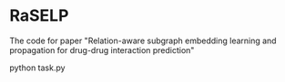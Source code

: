 # RaSELP

The code for paper "Relation-aware subgraph embedding learning and propagation for drug-drug interaction prediction"


python task.py
